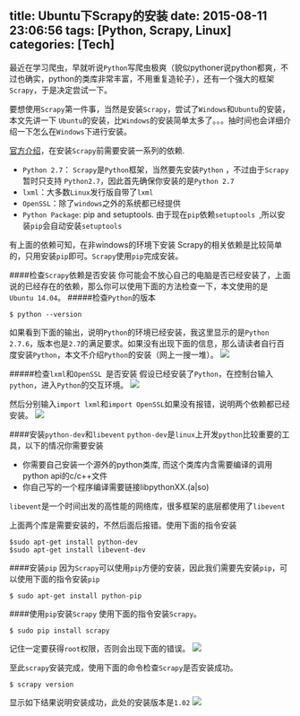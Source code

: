 title: Ubuntu下Scrapy的安装
date: 2015-08-11 23:06:56
tags: [Python, Scrapy, Linux]
categories: [Tech]
---
最近在学习爬虫，早就听说`Python`写爬虫极爽（貌似pythoner说python都爽，不过也确实，python的类库非常丰富，不用重复造轮子），还有一个强大的框架`Scrapy`，于是决定尝试一下。

要想使用`Scrapy`第一件事，当然是安装`Scrapy`，尝试了`Windows`和`Ubuntu`的安装，本文先讲一下 `Ubuntu`的安装，比`Windows`的安装简单太多了。。。抽时间也会详细介绍一下怎么在`Windows`下进行安装。

[官方介绍](http://scrapy-chs.readthedocs.org/zh_CN/latest/intro/install.html#ubuntu-9-10)，在安装`Scrapy`前需要安装一系列的依赖.
*  `Python 2.7`： `Scrapy`是`Python`框架，当然要先安装`Python` ，不过由于`Scrapy`暂时只支持 `Python2.7`，因此首先确保你安装的是`Python 2.7`
*  `lxml`：大多数`Linux`发行版自带了`lxml`
*  `OpenSSL`：除了`windows`之外的系统都已经提供
*  `Python Package`: pip and setuptools. 由于现在`pip`依赖`setuptools `,所以安装`pip`会自动安装`setuptools `

有上面的依赖可知，在非windows的环境下安装 Scrapy的相关依赖是比较简单的，只用安装`pip`即可。`Scrapy`使用`pip`完成安装。

<!--more-->

####检查`Scrapy`依赖是否安装
你可能会不放心自己的电脑是否已经安装了，上面说的已经存在的依赖，那么你可以使用下面的方法检查一下，本文使用的是`Ubuntu 14.04`。
#####检查`Python`的版本
```
$ python --version
```
如果看到下面的输出，说明`Python`的环境已经安装，我这里显示的是`Python 2.7.6`，版本也是`2.7`的满足要求。如果没有出现下面的信息，那么请读者自行百度安装`Python`，本文不介绍`Python`的安装（网上一搜一堆）。
![](/images/archive/img_scrapy_python.png)

#####检查`lxml`和`OpenSSL `是否安装
假设已经安装了`Python`，在控制台输入`python`，进入`Python`的交互环境。
![](/images/archive/img_scrapy_lxml_ssl.png)

然后分别输入`import lxml`和`import OpenSSL`如果没有报错，说明两个依赖都已经安装。
![](/images/archive/img_scrapy_lxml_openssl.png)

####安装`python-dev`和`libevent`
`python-dev`是`linux`上开发`python`比较重要的工具，以下的情况你需要安装
* 你需要自己安装一个源外的python类库, 而这个类库内含需要编译的调用python api的c/c++文件
* 你自己写的一个程序编译需要链接libpythonXX.(a|so)

`libevent`是一个时间出发的高性能的网络库，很多框架的底层都使用了`libevent`

上面两个库是需要安装的，不然后面后报错。使用下面的指令安装
```
$sudo apt-get install python-dev
$sudo apt-get install libevent-dev
```
####安装`pip`
因为`Scrapy`可以使用`pip`方便的安装，因此我们需要先安装`pip`，可以使用下面的指令安装`pip`
```
$ sudo apt-get install python-pip
```

####使用`pip`安装`Scrapy`
使用下面的指令安装`Scrapy`。
```
$ sudo pip install scrapy
```
记住一定要获得`root`权限，否则会出现下面的错误。
![](/images/archive/img_scrapy_exception.png)

至此`scrapy`安装完成，使用下面的命令检查`Scrapy`是否安装成功。
```
$ scrapy version
```
显示如下结果说明安装成功，此处的安装版本是`1.02`
![](/images/archive/img_scrapy_version.png)


